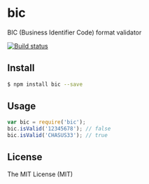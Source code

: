 # bic
BIC (Business Identifier Code) format validator

[![Build status](https://travis-ci.org/nicolaspayot/bic.svg)](https://travis-ci.org/nicolaspayot/bic)

## Install

```bash
$ npm install bic --save
```

## Usage

```js
var bic = require('bic');
bic.isValid('12345678'); // false
bic.isValid('CHASUS33'); // true
```

## License

The MIT License (MIT)
